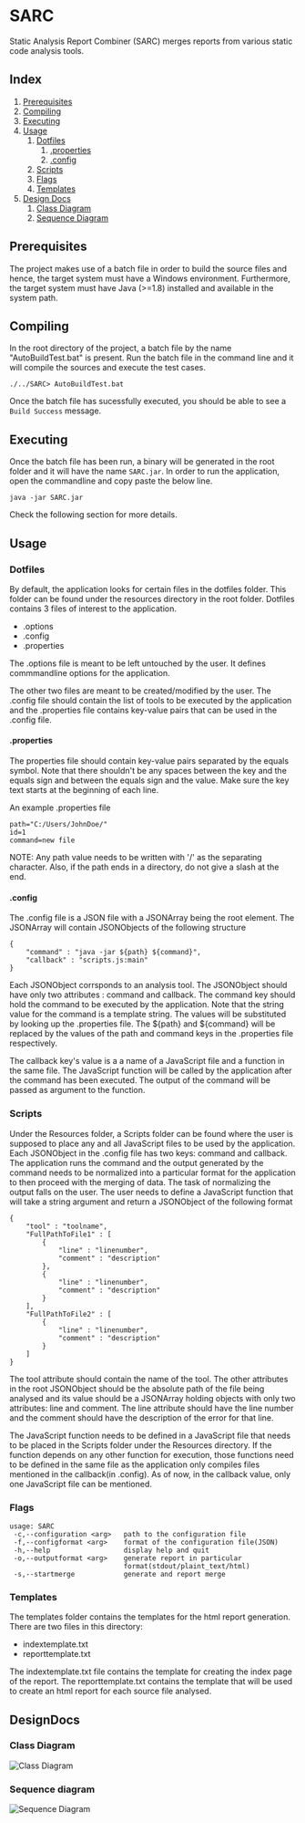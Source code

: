 # SARC
Static Analysis Report Combiner (SARC) merges reports from various static code analysis tools.

## Index
1. [Prerequisites](#Prerequisites)
2. [Compiling](#Compiling)
3. [Executing](#Executing)
4. [Usage](#usage)
    1. [Dotfiles](#Dotfiles)
        1. [.properties](#.properties)
        2. [.config](#.config)
    2. [Scripts](#Scripts)
    3. [Flags](#Flags)
    4. [Templates](#Templates)
5. [Design Docs](#DesignDocs)
    1. [Class Diagram](#ClassDiagram)
    2. [Sequence Diagram](#SequenceDiagram)

## Prerequisites
The project makes use of a batch file in order to build the source files and hence, the target system must have a Windows environment.
Furthermore, the target system must have Java (>=1.8) installed and available in the system path.

## Compiling
In the root directory of the project, a batch file by the name "AutoBuildTest.bat" is present. 
Run the batch file in the command line and it will compile the sources and execute the test cases.  
```
./../SARC> AutoBuildTest.bat
```  
Once the batch file has sucessfully executed, you should be able to see a `Build Success` message.

## Executing
Once the batch file has been run, a binary will be generated in the root folder and it will have the name `SARC.jar`.
In order to run the application, open the commandline and copy paste the below line.  
```
java -jar SARC.jar
```  
Check the following section for more details.

## Usage
### Dotfiles
By default, the application looks for certain files in the dotfiles folder. This folder can be found under the resources directory in the root folder. Dotfiles contains 3 files of interest to the application. 
* .options
* .config
* .properties

The .options file is meant to be left untouched by the user. It defines commmandline options for the application. 

The other two files are meant to be created/modified by the user. The .config file should contain the list of tools to be executed by the application and the .properties file contains key-value pairs that can be used in the .config file.

#### .properties
The properties file should contain key-value pairs separated by the equals symbol. Note that there shouldn't be any spaces between the key and the equals sign and between the equals sign and the value. Make sure the key text starts at the beginning of each line. 

An example .properties file  
```
path="C:/Users/JohnDoe/"
id=1
command=new file
```

NOTE: Any path value needs to be written with '/' as the separating character. Also, if the path ends in a directory, do not give a slash at the end.

#### .config
The .config file is a JSON file with a JSONArray being the root element. The JSONArray will contain JSONObjects of the following structure 
```
{
    "command" : "java -jar ${path} ${command}",
    "callback" : "scripts.js:main"
}
```  
Each JSONObject corrsponds to an analysis tool. The JSONObject should have only two attributes : command and callback. The command key should hold the command to be executed by the application. Note that the string value for the command is a template string. The values will be substituted by looking up the .properties file. The ${path} and ${command} will be replaced by the values of the path and command keys in the .properties file respectively.

The callback key's value is a a name of a JavaScript file and a function in the same file. The JavaScript function will be called by the application after the command has been executed. The output of the command will be passed as argument to the function.

### Scripts
Under the Resources folder, a Scripts folder can be found where the user is supposed to place any and all JavaScript files to be used by the application. Each JSONObject in the .config file has two keys: command and callback. The application runs the command and the output generated by the command needs to be normalized into a particular format for the application to then proceed with the merging of data. The task of normalizing the output falls on the user. The user needs to define a JavaScript function that will take a string argument and return a JSONObject of the following format  
```
{
    "tool" : "toolname",
    "FullPathToFile1" : [
        {
            "line" : "linenumber",
            "comment" : "description"
        },
        {
            "line" : "linenumber",
            "comment" : "description"
        }
    ],
    "FullPathToFile2" : [
        {
            "line" : "linenumber",
            "comment" : "description"
        }
    ]
}
```

The tool attribute should contain the name of the tool. The other attributes in the root JSONObject should be the absolute path of the file being analysed and its value should be a JSONArray holding objects with only two attributes: line and comment. The line attribute should have the line number and the comment should have the description of the error for that line.

The JavaScript function needs to be defined in a JavaScript file that needs to be placed in the Scripts folder under the Resources directory. If the function depends on any other function for execution, those functions need to be defined in the same file as the application only compiles files mentioned in the callback(in .config). As of now, in the callback value, only one JavaScript file can be mentioned.  

### Flags
```
usage: SARC
 -c,--configuration <arg>   path to the configuration file
 -f,--configformat <arg>    format of the configuration file(JSON)
 -h,--help                  display help and quit
 -o,--outputformat <arg>    generate report in particular
                            format(stdout/plaint_text/html)
 -s,--startmerge            generate and report merge
```

### Templates
The templates folder contains the templates for the html report generation. There are two files in this directory: 
* indextemplate.txt
* reporttemplate.txt

The indextemplate.txt file contains the template for creating the index page of the report. The reporttemplate.txt contains the template that will be used to create an html report for each source file analysed. 

## DesignDocs
### Class Diagram
![Class Diagram](/resources/images/classDiagram.png "Class Diagram")
### Sequence diagram
![Sequence Diagram](/resources/images/sequenceDiagram.png "Sequence Diagram")